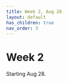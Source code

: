 ```yaml
---
title: Week 2, Aug 28
layout: default
has_children: true
nav_order: 3
---
```


# Week 2

Starting Aug 28.
